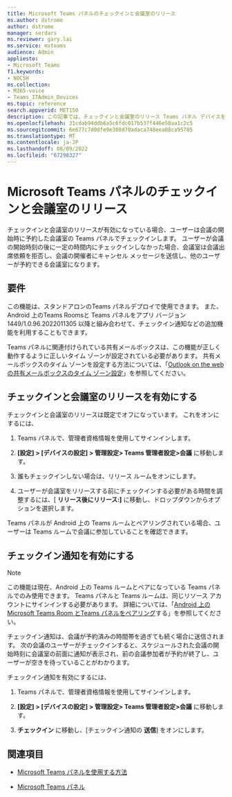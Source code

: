 ```yaml
---
title: Microsoft Teams パネルのチェックインと会議室のリリース
ms.author: dstrome
author: dstrome
manager: serdars
ms.reviewer: gary.lai
ms.service: msteams
audience: Admin
appliesto:
- Microsoft Teams
f1.keywords:
- NOCSH
ms.collection:
- M365-voice
- Teams_ITAdmin_Devices
ms.topic: reference
search.appverid: MET150
description: この記事では、チェックインと会議室のリリース Teams パネル デバイスを有効にする方法に関するガイダンスを提供します。
ms.openlocfilehash: 31cdab94ddb6a5c6fdc017b537f446e58aa1c2c5
ms.sourcegitcommit: 6e677c7d0dfe9e380d70adaca748eea88ca95705
ms.translationtype: MT
ms.contentlocale: ja-JP
ms.lasthandoff: 08/09/2022
ms.locfileid: "67298327"
---
```

# <a name="check-in-and-room-release-on-microsoft-teams-panels"></a>Microsoft Teams パネルのチェックインと会議室のリリース

チェックインと会議室のリリースが有効になっている場合、ユーザーは会議の開始時に予約した会議室の Teams パネルでチェックインします。 ユーザーが会議の開始時刻の後に一定の時間内にチェックインしなかった場合、会議室は会議出席依頼を拒否し、会議の開催者にキャンセル メッセージを送信し、他のユーザーが予約できる会議室になります。  

## <a name="requirements"></a>要件 

この機能は、スタンドアロンのTeams パネルデプロイで使用できます。 また、Android 上のTeams Roomsと Teams パネルをアプリ バージョン 1449/1.0.96.2022011305 以降と組み合わせて、チェックイン通知などの追加機能を利用することもできます。

Teams パネルに関連付けられている共有メールボックスは、この機能が正しく動作するように正しいタイム ゾーンが設定されている必要があります。 共有メールボックスのタイム ゾーンを設定する方法については、「[Outlook on the webの共有メールボックスのタイム ゾーン設定](/exchange/troubleshoot/outlook-on-the-web-issues/shared-mailboxes-time-zone-setting)」を参照してください。

## <a name="enable-check-in-and-room-release"></a>チェックインと会議室のリリースを有効にする 

チェックインと会議室のリリースは既定でオフになっています。 これをオンにするには、  

1. Teams パネルで、管理者資格情報を使用してサインインします。  

2. **[設定] > [デバイスの設定] > 管理設定> Teams 管理者設定>会議** に移動します。

3. 誰もチェックインしない場合は、リリース ルームをオンにします。

4. ユーザーが会議室をリリースする前にチェックインする必要がある時間を調整するには、[ **リリース後にリリース:]** に移動し、ドロップダウンからオプションを選択します。  

Teams パネルが Android 上の Teams ルームとペアリングされている場合、ユーザーは Teams ルームで会議に参加していることを確認できます。  

## <a name="turn-on-check-in-notifications"></a>チェックイン通知を有効にする

> [!NOTE]
> この機能は現在、Android 上の Teams ルームとペアになっている Teams パネルでのみ使用できます。 Teams パネルと Teams ルームは、同じリソース アカウントにサインインする必要があります。 詳細については、「[Android 上の Microsoft Teams Room とTeams パネルをペアリング](use-teams-panels.md#pair-a-teams-panel-with-a-microsoft-teams-room-on-android)する」を参照してください。  

チェックイン通知は、会議が予約済みの時間帯を過ぎても続く場合に送信されます。 次の会議のユーザーがチェックインすると、スケジュールされた会議の開始時刻に会議室の前面に通知が表示され、前の会議参加者が予約が終了し、ユーザーが空きを待っていることがわかります。  

チェックイン通知を有効にするには、  

1. Teams パネルで、管理者資格情報を使用してサインインします。 

2. **[設定] > [デバイスの設定] > 管理設定> Teams 管理者設定>会議** に移動します。

3. **チェックイン** に移動し、[チェックイン通知の **送信**] をオンにします。

## <a name="related-topics"></a>関連項目

- [Microsoft Teams パネルを使用する方法](use-teams-panels.md)

- [Microsoft Teams パネル](teams-panels.md)
